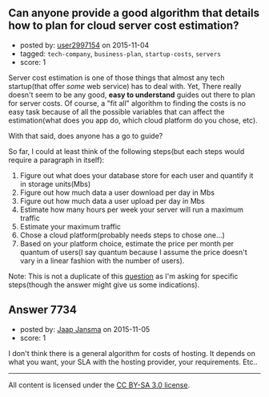 ## Can anyone provide a good algorithm that details how to plan for cloud server cost estimation?

- posted by: [user2997154](https://stackexchange.com/users/3591112/user2997154) on 2015-11-04
- tagged: `tech-company`, `business-plan`, `startup-costs`, `servers`
- score: 1

<p>Server cost estimation is one of those things that almost any tech startup(that offer <em>some</em> web service) has to deal with. Yet, There really doesn't seem to be any good, <strong>easy to understand</strong> guides out there to plan for server costs. Of course, a "fit all" algorithm to finding the costs is no easy task because of all the possible variables that can affect the estimation(what does you app do, which cloud platform do you chose, etc).</p>

<p>With that said, does anyone has a go to guide?</p>

<p>So far, I could at least think of the following steps(but each steps would require a paragraph in itself):</p>

<ol>
<li>Figure out what does your database store for each user and quantify it in   storage units(Mbs)</li>
<li>Figure out how much data a user download per day in Mbs</li>
<li>Figure out how much data a user upload per day in Mbs</li>
<li>Estimate how many hours per week your server will run a maximum traffic</li>
<li>Estimate your maximum traffic</li>
<li>Chose a cloud platform(probably needs steps to chose one...)</li>
<li>Based on your platform choice, estimate the price per month per quantum of users(I say quantum because I assume the price doesn't vary in a linear fashion with the number of users).</li>
</ol>

<p>Note: This is not a duplicate of this <a href="https://startups.stackexchange.com/questions/1491/how-to-estimate-costs-for-servers-for-web-application">question</a> as I'm asking for specific steps(though the answer might give us some indications).</p>



## Answer 7734

- posted by: [Jaap Jansma](https://stackexchange.com/users/4767822/jaap-jansma) on 2015-11-05
- score: 1

<p>I don't think there is a general algorithm for costs of hosting. It depends on what you want, your SLA with the hosting provider, your requirements. Etc.. </p>




---

All content is licensed under the [CC BY-SA 3.0 license](https://creativecommons.org/licenses/by-sa/3.0/).
